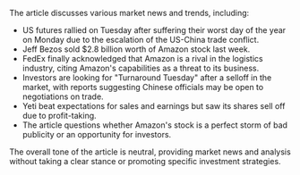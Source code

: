 The article discusses various market news and trends, including:

* US futures rallied on Tuesday after suffering their worst day of the year on Monday due to the escalation of the US-China trade conflict.
* Jeff Bezos sold $2.8 billion worth of Amazon stock last week.
* FedEx finally acknowledged that Amazon is a rival in the logistics industry, citing Amazon's capabilities as a threat to its business.
* Investors are looking for "Turnaround Tuesday" after a selloff in the market, with reports suggesting Chinese officials may be open to negotiations on trade.
* Yeti beat expectations for sales and earnings but saw its shares sell off due to profit-taking.
* The article questions whether Amazon's stock is a perfect storm of bad publicity or an opportunity for investors.

The overall tone of the article is neutral, providing market news and analysis without taking a clear stance or promoting specific investment strategies.